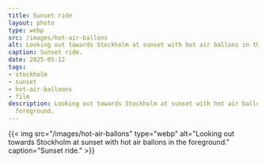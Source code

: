 ```yaml
---
title: Sunset ride
layout: photo
type: webp
src: /images/hot-air-ballons
alt: Looking out towards Stockholm at sunset with hot air ballons in the foreground.
caption: Sunset ride.
date: 2025-05-12
tags:
- stockholm
- sunset
- hot-air-balloons
- film
description: Looking out towards Stockholm at sunset with hot air balloons in the
  foreground.
---
```


{{< img src="/images/hot-air-ballons" type="webp" alt="Looking out towards Stockholm at sunset with hot air ballons in the foreground." caption="Sunset ride." >}}
